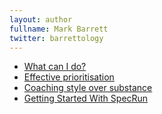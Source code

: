 ```yaml
---
layout: author
fullname: Mark Barrett
twitter: barrettology
---
```



* <a href="/blog/2014/08/08/what-can-i-do/">What can I do?</a>
* <a href="/blog/2014/04/28/effective-prioritisation/">Effective prioritisation</a>
* <a href="/blog/2014/02/03/coaching-style-over-substance/">Coaching style over substance</a>
* <a href="/blog/2013/06/07/getting-started-with-specrun/">Getting Started With SpecRun</a>
